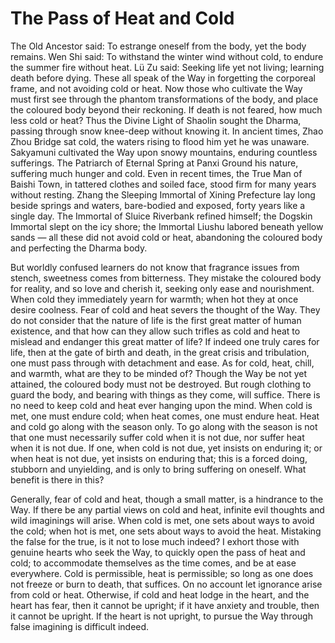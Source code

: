 # The Pass of Heat and Cold

The Old Ancestor said: To estrange oneself from the body, yet the body remains. Wen Shi said: To withstand the winter wind without cold, to endure the summer fire without heat. Lü Zu said: Seeking life yet not living; learning death before dying. These all speak of the Way in forgetting the corporeal frame, and not avoiding cold or heat. Now those who cultivate the Way must first see through the phantom transformations of the body, and place the coloured body beyond their reckoning. If death is not feared, how much less cold or heat? Thus the Divine Light of Shaolin sought the Dharma, passing through snow knee-deep without knowing it. In ancient times, Zhao Zhou Bridge sat cold, the waters rising to flood him yet he was unaware. Sakyamuni cultivated the Way upon snowy mountains, enduring countless sufferings. The Patriarch of Eternal Spring at Panxi Ground his nature, suffering much hunger and cold. Even in recent times, the True Man of Baishi Town, in tattered clothes and soiled face, stood firm for many years without resting. Zhang the Sleeping Immortal of Xining Prefecture lay long beside springs and waters, bare-bodied and exposed, forty years like a single day. The Immortal of Sluice Riverbank refined himself; the Dogskin Immortal slept on the icy shore; the Immortal Liushu labored beneath yellow sands — all these did not avoid cold or heat, abandoning the coloured body and perfecting the Dharma body.

But worldly confused learners do not know that fragrance issues from stench, sweetness comes from bitterness. They mistake the coloured body for reality, and so love and cherish it, seeking only ease and nourishment. When cold they immediately yearn for warmth; when hot they at once desire coolness. Fear of cold and heat severs the thought of the Way. They do not consider that the nature of life is the first great matter of human existence, and that how can they allow such trifles as cold and heat to mislead and endanger this great matter of life? If indeed one truly cares for life, then at the gate of birth and death, in the great crisis and tribulation, one must pass through with detachment and ease. As for cold, heat, chill, and warmth, what are they to be minded of? Though the Way be not yet attained, the coloured body must not be destroyed. But rough clothing to guard the body, and bearing with things as they come, will suffice. There is no need to keep cold and heat ever hanging upon the mind. When cold is met, one must endure cold; when heat comes, one must endure heat. Heat and cold go along with the season only. To go along with the season is not that one must necessarily suffer cold when it is not due, nor suffer heat when it is not due. If one, when cold is not due, yet insists on enduring it; or when heat is not due, yet insists on enduring that; this is a forced doing, stubborn and unyielding, and is only to bring suffering on oneself. What benefit is there in this?

Generally, fear of cold and heat, though a small matter, is a hindrance to the Way. If there be any partial views on cold and heat, infinite evil thoughts and wild imaginings will arise. When cold is met, one sets about ways to avoid the cold; when hot is met, one sets about ways to avoid the heat. Mistaking the false for the true, is it not to lose much indeed? I exhort those with genuine hearts who seek the Way, to quickly open the pass of heat and cold; to accommodate themselves as the time comes, and be at ease everywhere. Cold is permissible, heat is permissible; so long as one does not freeze or burn to death, that suffices. On no account let ignorance arise from cold or heat. Otherwise, if cold and heat lodge in the heart, and the heart has fear, then it cannot be upright; if it have anxiety and trouble, then it cannot be upright. If the heart is not upright, to pursue the Way through false imagining is difficult indeed.
